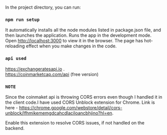 In the project directory, you can run:
### `npm run setup`
It automatically installs all the node modules listed in package.json file, and then launches the application.
Runs the app in the development mode.\
Open [http://localhost:3000](http://localhost:3000) to view it in the browser.
The page has hot-reloading effect when you make changes in the code.

### `api used`
https://exchangeratesapi.io .\
https://coinmarketcap.com/api (free version)


### `NOTE` ###
Since the coinmaket api is throwing CORS errors even though I handled it in the client code.I have used CORS Unblock extension for Chrome.
Link is here - https://chrome.google.com/webstore/detail/cors-unblock/lfhmikememgdcahcdlaciloancbhjino?hl=en.

Enable this extension to resolve CORS issues, if not handled on the backend.